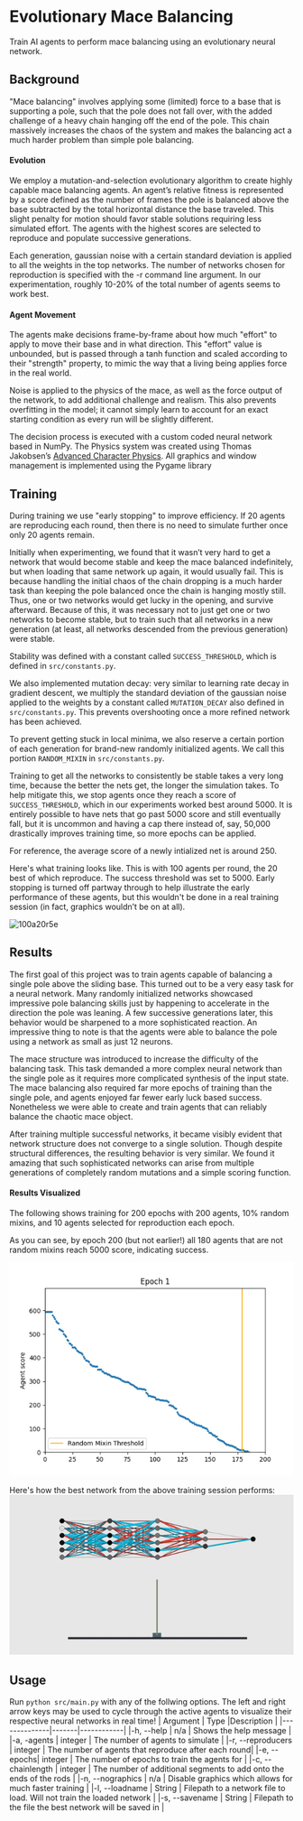 # Evolutionary Mace Balancing
Train AI agents to perform mace balancing using an evolutionary neural network.

## Background

"Mace balancing" involves applying some (limited) force to a base that is supporting a pole, such that the pole does not fall over, with the added challenge of a heavy chain hanging off the end of the pole. This chain massively increases the chaos of the system and makes the balancing act a much harder problem than simple pole balancing.

#### Evolution
We employ a mutation-and-selection evolutionary algorithm to create highly capable mace balancing agents. An agent’s relative fitness is represented by a score defined as the number of frames the pole is balanced above the base subtracted by the total horizontal distance the base traveled.  This slight penalty for motion should favor stable solutions requiring less simulated effort. The agents with the highest scores are selected to reproduce and populate successive generations. 

Each generation, gaussian noise with a certain standard deviation is applied to all the weights in the top networks. The number of networks chosen for reproduction is specified with the -r command line argument. In our experimentation, roughly 10-20% of the total number of agents seems to work best.

#### Agent Movement
The agents make decisions frame-by-frame about how much "effort" to apply to move their base and in what direction. This "effort" value is unbounded, but is passed through a tanh function and scaled according to their "strength" property, to mimic the way that a living being applies force in the real world.

Noise is applied to the physics of the mace, as well as the force output of the network, to add additional challenge and realism. This also prevents overfitting in the model; it cannot simply learn to account for an exact starting condition as every run will be slightly different.

The decision process is executed with a custom coded neural network based in NumPy. The Physics system was created using Thomas Jakobsen’s [Advanced Character Physics](http://www.cs.cmu.edu/afs/cs/academic/class/15462-s13/www/lec_slides/Jakobsen.pdf). All graphics and window management is implemented using the Pygame library

## Training
During training we use "early stopping" to improve efficiency. If 20 agents are reproducing each round, then there is no need to simulate further once only 20 agents remain.

Initially when experimenting, we found that it wasn’t very hard to get a network that would become stable and keep the mace balanced indefinitely, but when loading that same network up again, it would usually fail. This is because handling the initial chaos of the chain dropping is a much harder task than keeping the pole balanced once the chain is hanging mostly still. Thus, one or two networks would get lucky in the opening, and survive afterward. Because of this, it was necessary not to just get one or two networks to become stable, but to train such that all networks in a new generation (at least, all networks descended from the previous generation) were stable.

Stability was defined with a constant called `SUCCESS_THRESHOLD`, which is defined in `src/constants.py`.

We also implemented mutation decay: very similar to learning rate decay in gradient descent, we multiply the standard deviation of the gaussian noise applied to the weights by a constant called `MUTATION_DECAY` also defined in `src/constants.py`. This prevents overshooting once a more refined network has been achieved.

To prevent getting stuck in local minima, we also reserve a certain portion of each generation for brand-new randomly initialized agents. We call this portion `RANDOM_MIXIN` in `src/constants.py`.

Training to get all the networks to consistently be stable takes a very long time, because the better the nets get, the longer the simulation takes. To help mitigate this, we stop agents once they reach a score of `SUCCESS_THRESHOLD`, which in our experiments worked best around 5000. It is entirely possible to have nets that go past 5000 score and still eventually fall, but it is uncommon and having a cap there instead of, say, 50,000 drastically improves training time, so more epochs can be applied.

For reference, the average score of a newly intialized net is around 250.

Here's what training looks like. This is with 100 agents per round, the 20 best of which reproduce. The success threshold was set to 5000. Early stopping is turned off partway through to help illustrate the early performance of these agents, but this wouldn't be done in a real training session (in fact, graphics wouldn’t be on at all).


![100a20r5e](demo_media/100a20r5e.gif)


## Results

The first goal of this project was to train agents capable of balancing a single pole above the sliding base. This turned out to be a very easy task for a neural network.  Many randomly initialized networks showcased impressive pole balancing skills just by happening to accelerate in the direction the pole was leaning.  A few successive generations later, this behavior would be sharpened to a more sophisticated reaction.  An impressive thing to note is that the agents were able to balance the pole using a network as small as just 12 neurons.

The mace structure was introduced to increase the difficulty of the balancing task. This task demanded a more complex neural network than the single pole as it requires more complicated synthesis of the input state. The mace balancing also required far more epochs of training than the single pole, and agents enjoyed far fewer early luck based success.  Nonetheless we were able to create and train agents that can reliably balance the chaotic mace object.  

After training multiple successful networks, it became visibly evident that network structure does not converge to a single solution. Though despite structural differences, the resulting behavior is very similar.  We found it amazing that such sophisticated networks can arise from multiple generations of completely random mutations and a simple scoring function.

#### Results Visualized

The following shows training for 200 epochs with 200 agents, 10% random mixins, and 10 agents selected for reproduction each epoch.

As you can see, by epoch 200 (but not earlier!) all 180 agents that are not random mixins reach 5000 score, indicating success.

![out2](demo_media/out2.gif)


Here's how the best network from the above training session performs:
![net11](demo_media/net11.gif)

## Usage
Run `python src/main.py` with any of the follwing options.  The left and right arrow keys may be used to cycle through the active agents to visualize their respective neural networks in real time!
| Argument     | Type  |Description |
|--------------|-------|------------|
|-h, --help    |  n/a  |  Shows the help message |
|-a, -agents    |  integer | The number of agents to simulate |
|-r, --reproducers | integer | The number of agents that reproduce after each round|
|-e, --epochs| integer | The number of epochs to train the agents for |
|-c, --chainlength | integer | The number of additional segments to add onto the ends of the rods |
|-n, --nographics | n/a | Disable graphics which allows for much faster training |
|-l, --loadname | String | Filepath to a network file to load. Will not train the loaded network |
|-s, --savename | String | Filepath to the file the best network will be saved in |
